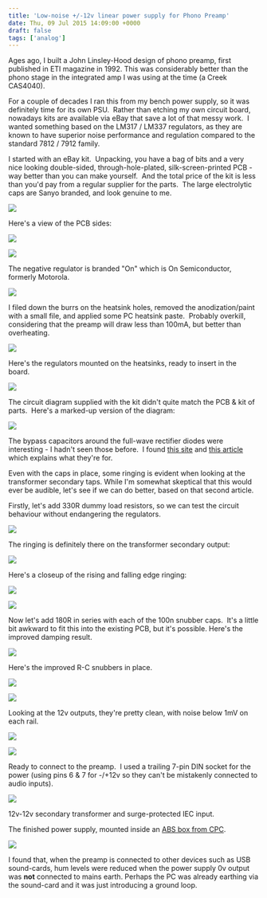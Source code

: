 ```yaml
---
title: 'Low-noise +/-12v linear power supply for Phono Preamp'
date: Thu, 09 Jul 2015 14:09:00 +0000
draft: false
tags: ['analog']
---
```


Ages ago, I built a John Linsley-Hood design of phono preamp, first published in ETI magazine in 1992. This was considerably better than the phono stage in the integrated amp I was using at the time (a Creek CAS4040).

For a couple of decades I ran this from my bench power supply, so it was definitely time for its own PSU.  Rather than etching my own circuit board, nowadays kits are available via eBay that save a lot of that messy work.  I wanted something based on the LM317 / LM337 regulators, as they are known to have superior noise performance and regulation compared to the standard 7812 / 7912 family.

I started with an eBay kit.  Unpacking, you have a bag of bits and a very nice looking double-sided, through-hole-plated, silk-screen-printed PCB - way better than you can make yourself.  And the total price of the kit is less than you'd pay from a regular supplier for the parts.  The large electrolytic caps are Sanyo branded, and look genuine to me.

![](img/P1030890.jpg)

Here's a view of the PCB sides:

![](img/P1030891.jpg)

![](img/P1030892.jpg)

The negative regulator is branded "On" which is On Semiconductor, formerly Motorola.

![](img/P1030894.jpg)

I filed down the burrs on the heatsink holes, removed the anodization/paint with a small file, and applied some PC heatsink paste.  Probably overkill, considering that the preamp will draw less than 100mA, but better than overheating.

![](img/P1030895.jpg)

Here's the regulators mounted on the heatsinks, ready to insert in the board.

![](img/P1030896.jpg)

The circuit diagram supplied with the kit didn't quite match the PCB & kit of parts.  Here's a marked-up version of the diagram:

![](img/PSU-2Bcircuit-2Bdiagram.jpg)

The bypass capacitors around the full-wave rectifier diodes were interesting - I hadn't seen those before.  I found [this site](http://electronics.stackexchange.com/questions/14250/what-are-the-advantages-of-full-wave-bridge-rectifier-with-capacitors-parallel-t) and [this article](http://www.hagtech.com/pdf/snubber.pdf) which explains what they're for.

Even with the caps in place, some ringing is evident when looking at the transformer secondary taps. While I'm somewhat skeptical that this would ever be audible, let's see if we can do better, based on that second article.

Firstly, let's add 330R dummy load resistors, so we can test the circuit behaviour without endangering the regulators.

![](img/P1030901.jpg)

The ringing is definitely there on the transformer secondary output:

![](img/P1030898.jpg)

Here's a closeup of the rising and falling edge ringing:

![](img/P1030899.jpg)

![](img/P1030900.jpg)

Now let's add 180R in series with each of the 100n snubber caps.  It's a little bit awkward to fit this into the existing PCB, but it's possible. Here's the improved damping result.

![](img/P1030902.jpg)

Here's the improved R-C snubbers in place.

![](img/P1030903.jpg)


![](img/P1030904.jpg)

Looking at the 12v outputs, they're pretty clean, with noise below 1mV on each rail.

![](img/P1030905.jpg)

![](img/P1030906.jpg)

Ready to connect to the preamp.  I used a trailing 7-pin DIN socket for the power (using pins 6 & 7 for -/+12v so they can't be mistakenly connected to audio inputs).

![](img/P1030909.jpg)

12v-12v secondary transformer and surge-protected IEC input.

The finished power supply, mounted inside an [ABS box from CPC](http://cpc.farnell.com/hammond/1594esgy/heavy-duty-gpabs-enclosure-grey/dp/EN84310?ost=1594ESGY).

![](img/P1030917.jpg)

I found that, when the preamp is connected to other devices such as USB sound-cards, hum levels were reduced when the power supply 0v output was **not** connected to mains earth. Perhaps the PC was already earthing via the sound-card and it was just introducing a ground loop.